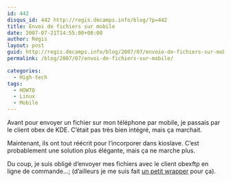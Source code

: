 ```yaml
---
id: 442
disqus_id: 442 http://regis.decamps.info/blog/?p=442
title: Envoi de fichiers sur mobile
date: 2007-07-21T14:55:00+00:00
author: Régis
layout: post
guid: http://regis.decamps.info/blog/2007/07/envoie-de-fichiers-sur-mobile/
permalink: /blog/2007/07/envoi-de-fichiers-sur-mobile/

categories:
  - High-tech
tags:
  - HOWTO
  - Linux
  - Mobile
---
```

Avant pour envoyer un fichier sur mon téléphone par mobile, je passais par le client obex de KDE. C’était pas très bien intégré, mais ça marchait.

Maintenant, ils ont tout réécrit pour l’incorporer dans kioslave. C’est probablement une solution plus élégante, mais ça ne marche plus.

Du coup, je suis obligé d’envoyer mes fichiers avec le client obexftp en ligne de commande…; (d’ailleurs je me suis fait [un petit wrapper](http://shellutils.googlecode.com/svn/trunk/send2bt.sh) pour ça).
